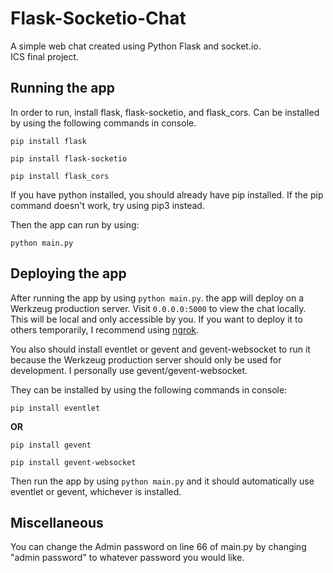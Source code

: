 # Flask-Socketio-Chat

A simple web chat created using Python Flask and socket.io.  
ICS final project.

## Running the app

In order to run, install flask, flask-socketio, and flask_cors.
Can be installed by using the following commands in console.

<code>pip install flask</code>

<code>pip install flask-socketio</code>

<code>pip install flask_cors</code>

If you have python installed, you should already have pip installed.  If the pip command doesn't work, try using pip3 instead.

Then the app can run by using:

<code>python main.py</code>

## Deploying the app

After running the app by using <code>python main.py</code>. the app will deploy on a Werkzeug production server.  Visit <code>0.0.0.0:5000</code> to view the chat locally.  
This will be local and only accessible by you. 
If you want to deploy it to others temporarily, I recommend using <a href="https://ngrok.com">ngrok</a>.

You also should install eventlet or gevent and gevent-websocket to run it because the Werkzeug production server should only be used for development.
I personally use gevent/gevent-websocket.

They can be installed by using the following commands in console:

<code>pip install eventlet</code>

<b>OR</b>

<code>pip install gevent</code>

<code>pip install gevent-websocket</code>

Then run the app by using <code>python main.py</code> and it should automatically use eventlet or gevent, whichever is installed.

## Miscellaneous

You can change the Admin password on line 66 of main.py by changing "admin password" to whatever password you would like.
